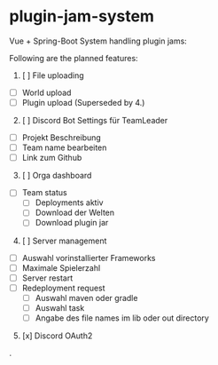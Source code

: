 # plugin-jam-system
Vue + Spring-Boot System handling plugin jams:

Following are the planned features:

1. [ ] File uploading
  - [ ] World upload
  - [ ] Plugin upload (Superseded by 4.)
2. [ ] Discord Bot Settings für TeamLeader
  - [ ] Projekt Beschreibung
  - [ ] Team name bearbeiten
  - [ ] Link zum Github
3. [ ] Orga dashboard
  - [ ] Team status
    - [ ] Deployments aktiv
    - [ ] Download der Welten
    - [ ] Download plugin jar
4. [ ] Server management
  - [ ] Auswahl vorinstallierter Frameworks
  - [ ] Maximale Spielerzahl
  - [ ] Server restart
  - [ ] Redeployment request
    - [ ] Auswahl maven oder gradle
    - [ ] Auswahl task
    - [ ] Angabe des file names im lib oder out directory
5. [x] Discord OAuth2


.
